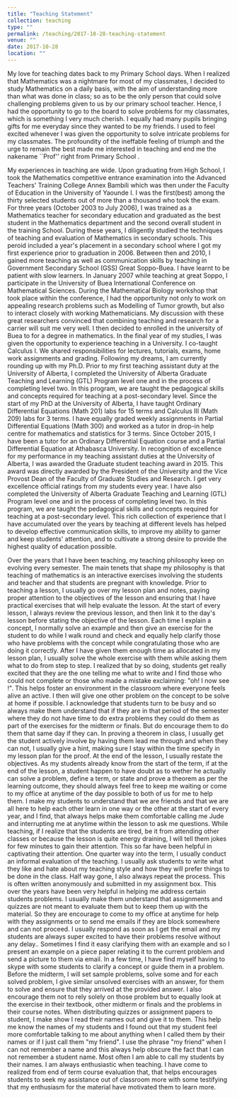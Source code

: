 ```yaml
---
title: "Teaching Statement"
collection: teaching
type: ""
permalink: /teaching/2017-10-28-teaching-statement
venue: ""
date: 2017-10-28
location: ""
---
```


My love for teaching dates back to my Primary School days. When I realized that Mathematics was a nightmare for most of my classmates, I decided to study Mathematics on a daily basis, with the aim of understanding more than what was done
in class; so as to be the only person that could solve challenging problems given to us by our primary school teacher.
Hence, I had the opportunity to go to the board to solve problems
for my classmates, which is something I very much cherish. I equally had many pupils bringing gifts for me everyday since they wanted to be my
friends. I used to feel excited whenever I was given the opportunity to solve intricate problems for my classmates. The profoundity of the
ineffable feeling of triumph and the urge to remain the best made me interested in teaching  and  end me the nakename ``Prof''  right from Primary School .


My experiences in teaching are wide. Upon graduating from High School, I took the Mathematics competitive
entrance examination  into the Advanced Teachers' Training College Annex Bambili which was then under the Faculty of Education in the University
of Yaounde I. I was the first(best) among the thirty selected students out of more than a thousand who took the exam. For three years
(October 2003 to July 2006), I was trained as a Mathematics teacher for secondary education and graduated as the best student in the
Mathematics department and the second overall student in the training School. During these years, I diligently studied the
techniques of teaching and evaluation of Mathematics in secondary schools. This peroid included a year's placement in a secondary school
where I got my first experience prior to graduation in 2006. Between then and 2010, I gained more teaching as well as communication skills
by teaching in Government Secondary School (GSS) Great Soppo-Buea. I have learnt to be patient with slow learners.  In January 2007 while teaching at great Soppo, I  participate in the University of Buea International Conference on Mathematical Sciences. During the Mathematical
Biology workshop that took place within the conference, I had the opportunity not only to work on appealing research problems such as
Modelling of Tumor growth, but also to interact closely with working Mathematicians. My
discussion with these great researchers convinced that combining teaching and research for a carrier will suit me very well. I then decided to enrolled in the university of Buea to  for a degree in mathematics. In the final year of my studies, I was given the opportunity to experience teaching in a University. I co-taught
Calculus I. We shared responsibilities for lectures, tutorials, exams, home work assignments and grading.  Following my dreams, I am currently rounding up with my Ph.D.  Prior to my first teaching assistant duty at the University of Alberta, I completed the University of Alberta Graduate Teaching and Learning (GTL) Program level one  and in the process of completing level two. In this program, we are taught the pedagogical skills and concepts required for teaching at a post-secondary level. Since the start of my PhD at the University of Alberta, I have taught Ordinary Differential Equations (Math 201) labs for 15 terms and Calculus III (Math 209) labs for 3 terms. I have equally graded weekly assignments in Partial Differential Equations (Math 300) and worked as a tutor in drop-in help centre for mathematics and statistics for 3 terms. Since October 2015, I have been a tutor for an Ordinary Differential Equation course and a Partial Differential Equation  at Athabasca University. In recognition of excellence for my performance in my teaching assistant duties at the University of Alberta, I was awarded the Graduate student teaching award in 2015. This award was directly awarded by the President of the University and the Vice Provost Dean of the Faculty of Graduate Studies and Research. I get very excellence official ratings from my students every year.  I have also completed the University of Alberta Graduate Teaching and Learning (GTL) Program level one  and in the process of completing level two. In this program, we are taught the pedagogical skills and concepts required for teaching at a post-secondary level. This rich collection of experience that I have accumulated over the years by teaching at different levels has helped to develop effective communication skills, to improve my ability to garner and keep students' attention, and to cultivate a strong desire to provide the highest quality of education possible.

Over the years that I have been teaching, my teaching philosophy keep on evolving every semester. The main  tenets   that shape my philosophy is that teaching of mathematics is an interactive exercises involving the students and teacher and that students are pregnant with knowledge.  Prior to teaching a lesson, I usually go over my lesson plan and notes, paying proper attention to the objectives of the lesson and ensuring that I have practical exercises that will help evaluate the lesson.  At the start of every lesson, I always review the previous lesson, and then link it to the day's lesson before stating the objective of the lesson. Each time I explain a concept, I normally solve an example and then give  an exercise for the student to do while I walk round and check and equally help clarify those who have problems with the concept while congratulating those who are doing it correctly. After I have given them enough time as allocated in my lesson plan, I usually solve the whole exercise with them while asking them what to do from step to step. I realized that by so doing,  students  get really excited that they are the one telling me what to write and I find those who could not complete or those who made a mistake exclaiming: "oh! I now see !". This helps foster an environment in the classroom where everyone feels alive an active. I then will give one other problem on the concept to be solve at home if possible.  I acknowledge that students turn to be busy and so always make them understand that if they are in that period of the semester where they do not have time to do extra problems they could do them as part of the exercises for the midterm or finals. But do encourage them to do them that same day if they can. In proving a theorem in class, I usually get the student actively involve by having them lead me through and when they can not, I usually give a hint, making sure I stay within the time specify in my lesson plan for the proof.   At the end of the lesson, I usually restate the objectives. As my students already know from the start of the term, if at the end of the lesson, a student happen to have doubt as to wether he actually can solve a problem, define a term,  or state and  prove a theorem  as per the learning outcome, they should always feel free to keep me waiting or come to my office at anytime of the day possible to both of us for me to help them.  I make my students to understand that we are friends and that we are all here to help each other learn in one way or the other at the start of every year, and I find, that always helps make them comfortable calling me Jude and interrupting me at anytime within the lesson to ask me questions. While teaching, if I realize that the students are tired, be it from attending other classes or because the lesson is quite energy draining, I will tell them jokes for few minutes to gain their attention.  This so far have been helpful in captivating their attention.  One quarter way into the term,  I usually conduct an informal evaluation of the teaching. I usually ask students to write what they like and hate about my teaching style and how they will prefer things to be done in the class. Half way gone, I also always repeat the process.  This is often written anonymously and submitted in my assignment box.   This over the years have been very helpful in helping me address certain students problems. I usually make them understand that assignments and quizzes are not meant to evaluate them but to keep them up with the material.  So they are encourage to come to my office at anytime for help with they assignments or to send me emails if they are block somewhere and can not proceed. I usually respond as soon as I get the email and my students are always super excited  to have their problems resolve without any delay.. Sometimes I find it easy clarifying them with an example and so I present an example on a piece paper relating it to the current problem  and send a picture to them via email.  In a few time, I have find myself having to skype with some students to clarify a concept or guide them in a problem. Before the midterm, I will set sample problems, solve some and for each solved problem, I give similar unsolved exercises with an answer, for them to solve and ensure that they arrived at the provided answer.  I also encourage them not to rely solely on those problem but to equally look at the exercise in their textbook, other midterm or finals  and the problems in their course notes. When distributing quizzes or assignment papers to student, I make show I read their names out and give it to them. This help me know the names of my students and    I found  out that my student feel more comfortable  talking to me about anything when I called them by their names or if I just call them "my friend". I use the phrase "my friend" when I can not  remember a name and this always help obscure the fact that I  can not remember a student name.  Most often I am able to call my students by their names. I am always enthusiastic when teaching. I have come to realized from end of term  course evaluation that, that helps encourages students to seek my assistance out of classroom more with some testifying that  my enthusiasm for the material  have motivated  them to learn more.


